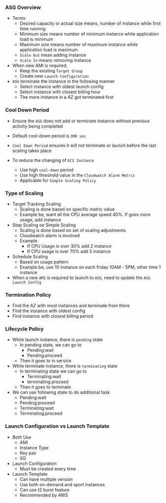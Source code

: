 ### ASG Overview

- Terms
  - Desired capacity or actual size means, number of instance while first time running
  - Minimum size means number of minimum instance while application load is minimum
  - Maximum size means number of maximum instance while application load is maximum
  - `Scale Out` mean adding instance
  - `Scale In` means removing instance
- When new AMI is required,
  - Keep the existing `Target Group`
  - Create new `Launch Configuration`
- `ASG` terminate the instance in the following manner
  - Select instance with oldest launch config
  - Select instance with closest billing hour
  - The more instance in a AZ got terminated first

### Cool Down Period

- Ensure the `ASG` does not add or terminate instance without previous activity being completed
- Default cool-down period is `300 sec`
- `Cool Down Period` ensures it will not terminate or launch before the last scaling takes place

- To reduce the changing of `EC2 Instance`
  - Use high `cool-down` period
  - Use high threshold value in the `Cloudwatch Alarm Metric`
  - Applicable for `Simple Scaling Policy`

### Type of Scaling

- Target Tracking Scaling
  - Scaling is done based on specific metric value
  - Example be, want all the CPU average speed 40%. If goes more usage, add instance
- Step Scaling oe Simple Scaling
  - Scaling is done based on set of scaling adjustments
  - Cloudwatch alarm is involved
  - Example
    - If CPU Usage is over 30% add 2 instance
    - If CPU usage is over 70% add 5 instance
- Schedule Scaling
  - Based on usage pattern
  - Example be, use 10 instance on each friday 10AM - 5PM, other time 1 instance
- When a new `AMI` is required to launch to `ASG`, need to update the `ASG Launch Config`

### Termination Policy

- Find the AZ with most instances and terminate from there
- Find the instance with oldest config
- Find instance with closest billing period

### Lifecycle Policy

- While launch instance, there is `pending` state
  - In pending state, we can go to
    - Pending:wait
    - Pending:proceed
  - Then it goes to in service
- While terminate instance, there is `terminating` state
  - In terminating state we can go to
    - Terminating:wait
    - terminating:proceed
  - Then it goes to terminate
- We can use following state to do additional task
  - Pending:wait
  - Pending:proceed
  - Terminating:wait
  - Terminating:proceed

### Launch Configuration vs Launch Template

- Both Use
  - AMI
  - Instance Type
  - Key pair
  - SG
- Launch Configuration
  - Must be created every time
- Launch Template
  - Can have multiple version
  - Use both on-demand and sport instances
  - Can use t2 burst feature
  - Recommended by AWS
